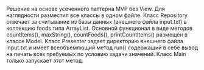 Решение на основе усеченного паттерна MVP без View. Для наглядности разместил все классы в одном файле. Класс Repository отвечает за считывание из базы данных (внешнего файла input.txt) в коллекцию foods типа ArrayList<String>. Основной функционал в виде методов countItems(), maxString(), countFoods(), printCountItems() размещен в классе Model. Класс Presenter задает директорию внешнего файла input.txt и имеет всеобъемлющий метод run() содержащий в себе вывод на печать всех требуемых по условию задачи значений. Класс Main только запускает этот метод.
 
 
